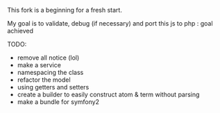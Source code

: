 This fork is a beginning for a fresh start.

My goal is to validate, debug (if necessary) and port this js to php : goal achieved

TODO:
* remove all notice (lol)
* make a service
* namespacing the class
* refactor the model
* using getters and setters
* create a builder to easily construct atom & term without parsing
* make a bundle for symfony2

